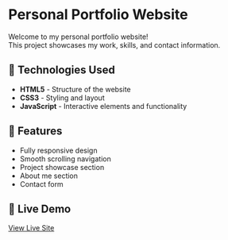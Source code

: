 # Personal Portfolio Website

Welcome to my personal portfolio website!  
This project showcases my work, skills, and contact information.

## 🚀 Technologies Used
- **HTML5** - Structure of the website
- **CSS3** - Styling and layout
- **JavaScript** - Interactive elements and functionality

## 🎯 Features
- Fully responsive design
- Smooth scrolling navigation
- Project showcase section
- About me section
- Contact form

## 📸 Live Demo
[View Live Site](https://portfolio-website-ig18.onrender.com)  


